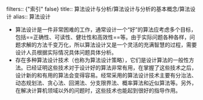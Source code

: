 filters:: {"索引" false}
title:: 算法设计与分析/算法设计与分析的基本概念/算法设计
alias:: 算法设计

- 算法设计是一件非常困难的工作，通常设计一个“好”的算法应考虑多个目标，包括==正确性、可读性、健壮性和高效性==等。由于实际问题各种各样，问题求解的方法千变万化，所以算法设计又是一个灵活的充满智慧的过程，需要设计人员根据实际情况具体问题具体分析。
- 存在多种算法设计技术（也称为算法设计策略），它们是设计算法的一般性方法。已经证明这些技术对于设计好的算法非常有用，在掌握了这些技术之后，设计新的和有用的算法会变得容易。经常采用的算法设计技术主要有分治法、动态规划法、贪心法、回溯法、分支限界法、概率算法和近似算法等。另外，在解决计算机领域以外的问题时，这些技术也能起到很好的指导作用。
